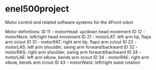 # enel500project
Motor control and related software systems for the 4Front robot

Motor definitions:
ID 11 - motorHead: up/down head movement
ID 12 - motorNeck: left/right head movement
ID 21 - motorLAT: left arm tip, flaps arm in/out
ID 31 - motorRAT: right arm tip, flaps arm in/out
ID 22 - motorLAS: left arm shoulder, swing arm forward/backward
ID 32 - motorRAS: right arm shoulder, swing arm forward/backward
ID 24 - motorLAE: left arm elbow, bends arm in/out
ID 34 - motorRAE: right arm elbow, bends arm in/out
ID 43 - motorWaist: left/right waist rotation